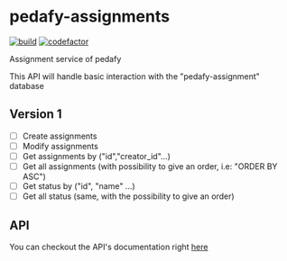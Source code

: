 # pedafy-assignments
[![build](https://travis-ci.com/pedafy/pedafy-assignments.svg?branch=master)](https://travis-ci.com/pedafy/pedafy-assignments)
[![codefactor](https://www.codefactor.io/repository/github/pedafy/pedafy-assignments/badge?style=flat-square)](https://www.codefactor.io/repository/github/pedafy/pedafy-assignments)

Assignment service of pedafy

This API will handle basic interaction with the "pedafy-assignment" database


## Version 1
- [ ] Create assignments
- [ ] Modify assignments
- [ ] Get assignments by ("id","creator_id"...)
- [ ] Get all assignments (with possibility to give an order, i.e: "ORDER BY ASC")
- [ ] Get status by ("id", "name" ...)
- [ ] Get all status (same, with the possibility to give an order)

## API
You can checkout the API's documentation right [here](/src/README.md)